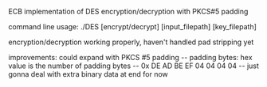 ECB implementation of DES encryption/decryption with PKCS#5 padding

command line usage: ./DES [encrypt/decrypt] [input_filepath] [key_filepath]

encryption/decryption working properly, haven't handled pad stripping yet 

improvements: could expand with PKCS #5 padding
-- padding bytes: hex value is the number of padding bytes
-- 0x DE AD BE EF 04 04 04 04
-- just gonna deal with extra binary data at end for now